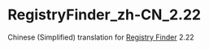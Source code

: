 # RegistryFinder_zh-CN_2.22
Chinese (Simplified) translation for [Registry Finder](https://github.com/hqod/RegistryFinder_lang_zh-CN) 2.22
